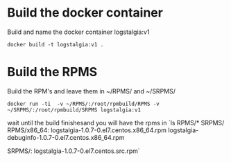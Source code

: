 # Build the docker container 
Build and name the docker container logstalgia:v1

`docker build -t logstalgia:v1 .`
# Build the RPMS
Build the RPM's and leave them in ~/RPMS/ and ~/SRPMS/

`docker run -ti  -v ~/RPMS/:/root/rpmbuild/RPMS -v ~/SRPMS/:/root/rpmbuild/SRPMS logstalgia:v1`

wait until the build finishesand you will have the rpms in 
`ls  RPMS/* SRPMS/
RPMS/x86_64:
logstalgia-1.0.7-0.el7.centos.x86_64.rpm
logstalgia-debuginfo-1.0.7-0.el7.centos.x86_64.rpm

SRPMS/:
logstalgia-1.0.7-0.el7.centos.src.rpm`

